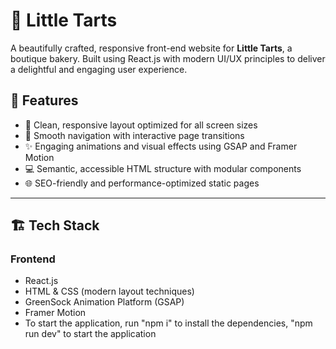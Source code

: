 # 🧁 Little Tarts

A beautifully crafted, responsive front-end website for **Little Tarts**, a boutique bakery. Built using React.js with modern UI/UX principles to deliver a delightful and engaging user experience.

## 🧠 Features

- 🎨 Clean, responsive layout optimized for all screen sizes
- 🧭 Smooth navigation with interactive page transitions
- ✨ Engaging animations and visual effects using GSAP and Framer Motion
- 💻 Semantic, accessible HTML structure with modular components
- 🌐 SEO-friendly and performance-optimized static pages

---

## 🏗️ Tech Stack

### Frontend
- React.js
- HTML & CSS (modern layout techniques)
- GreenSock Animation Platform (GSAP)
- Framer Motion
- To start the application, run "npm i" to install the dependencies, "npm run dev" to start the application